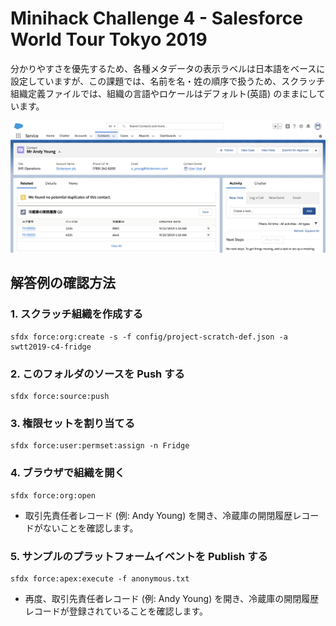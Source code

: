# Minihack Challenge 4 - Salesforce World Tour Tokyo 2019
分かりやすさを優先するため、各種メタデータの表示ラベルは日本語をベースに設定していますが、この課題では、名前を名・姓の順序で扱うため、スクラッチ組織定義ファイルでは、組織の言語やロケールはデフォルト(英語) のままにしています。

![](challenge4_screenshot.png)

## 解答例の確認方法
### 1. スクラッチ組織を作成する
```
sfdx force:org:create -s -f config/project-scratch-def.json -a swtt2019-c4-fridge
```

### 2. このフォルダのソースを Push する
```
sfdx force:source:push
```

### 3. 権限セットを割り当てる
```
sfdx force:user:permset:assign -n Fridge
```

### 4. ブラウザで組織を開く
```
sfdx force:org:open
```

* 取引先責任者レコード (例: Andy Young) を開き、冷蔵庫の開閉履歴レコードがないことを確認します。

### 5. サンプルのプラットフォームイベントを Publish する
```
sfdx force:apex:execute -f anonymous.txt
```

* 再度、取引先責任者レコード (例: Andy Young) を開き、冷蔵庫の開閉履歴レコードが登録されていることを確認します。